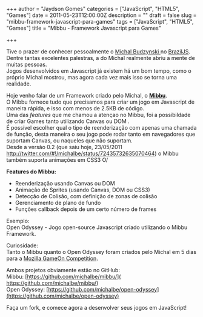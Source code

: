 +++
author = "Jaydson Gomes"
categories = ["JavaScript", "HTML5", "Games"]
date = 2011-05-23T12:00:00Z
description = ""
draft = false
slug = "mibbu-framework-javascript-para-games"
tags = ["JavaScript", "HTML5", "Games"]
title = "Mibbu - Framework Javascript para Games"

+++

Tive o prazer de conhecer pessoalmente o [Michal Budzynski ](http://michalbe.blogspot.com/)no [BrazilJS](http://jaydson.com/brazil-js-2011-epicwin).  
Dentre tantas excelentes palestras, a do Michal realmente abriu a mente de muitas pessoas.  
Jogos desenvolvidos em Javascript já existem há um bom tempo, como o próprio Michal mostrou, mas agora cada vez mais isso se torna uma realidade.  

Hoje venho falar de um Framework criado pelo Michal, o [**Mibbu**](http://mibbu.eu/).  
O Mibbu fornece tudo que precisamos para criar um jogo em Javascript de maneira rápida, e isso com menos de 2.5KB de código.  
Uma das _features_ que me chamou a atençao no Mibbu, foi a possibildade de criar Games tanto utilizando Canvas ou DOM .  
É possível escolher qual o tipo de reenderização com apenas uma chamada de função, desta maneira o seu jogo pode rodar tanto em navegadores que suportam Canvas, ou naqueles que não suportam.  
Desde a versão 0.2 (que saiu hoje, 23/05/2011 http://twitter.com/#!/michalbe/status/72435732635070464) o Mibbu também suporta animações em CSS3 O/

**Features do Mibbu:**  

  * Reenderização usando Canvas ou DOM
  * Animação de Sprites (usando Canvas, DOM ou CSS3)
  * Detecção de Colisão, com definição de zonas de colisão
  * Gerenciamento de plano de fundo
  * Funções callback depois de um certo número de frames

Exemplo:  
Open Odyssey - Jogo open-source Javascript criado utilizando o Mibbu Framework.  
 
Curiosidade:  
Tanto o Mibbu quanto o Open Odyssey foram criados pelo Michal em 5 dias para a [Mozilla GameOn Competition](https://gaming.mozillalabs.com/).  

Ambos projetos obviamente estão no GitHub:  
Mibbu: [https://github.com/michalbe/mibbu/]( https://github.com/michalbe/mibbu/)  
Open Odyssey: [https://github.com/michalbe/open-odyssey](https://github.com/michalbe/open-odyssey)  

Faça um fork, e comece agora a desenvolver seus jogos em JavaScript!  